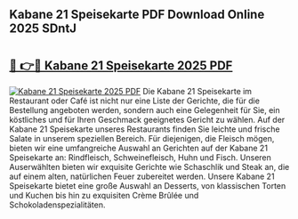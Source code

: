 ## Kabane 21 Speisekarte PDF Download Online 2025 SDntJ

# <h2><a href="http://gc5yssu.nevu.top/?p=Kabane+21+Speisekarte">🔗 👉🔴 Kabane 21 Speisekarte 2025 PDF</a></h2>

[![Kabane 21 Speisekarte 2025 PDF](https://i.imgur.com/dBaPXMq.png)](http://gc5yssu.nevu.top/?p=Kabane+21+Speisekarte)
Die Kabane 21 Speisekarte im Restaurant oder Café ist nicht nur eine Liste der Gerichte, die für die Bestellung angeboten werden, sondern auch eine Gelegenheit für Sie, ein köstliches und für Ihren Geschmack geeignetes Gericht zu wählen. Auf der Kabane 21 Speisekarte unseres Restaurants finden Sie leichte und frische Salate in unserem speziellen Bereich. Für diejenigen, die Fleisch mögen, bieten wir eine umfangreiche Auswahl an Gerichten auf der Kabane 21 Speisekarte an: Rindfleisch, Schweinefleisch, Huhn und Fisch. Unseren Auserwählten bieten wir exquisite Gerichte wie Schaschlik und Steak an, die auf einem alten, natürlichen Feuer zubereitet werden. Unsere Kabane 21 Speisekarte bietet eine große Auswahl an Desserts, von klassischen Torten und Kuchen bis hin zu exquisiten Crème Brûlée und Schokoladenspezialitäten.
